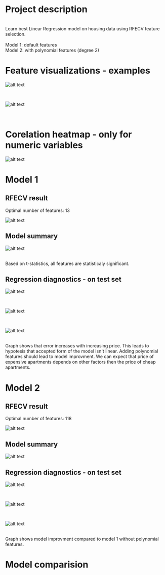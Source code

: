 # Project description
</br>
Learn best Linear Regression model on housing data using RFECV feature selection. </br> </br>
Model 1: default features </br>
Model 2: with polynomial features (degree 2)

# Feature visualizations - examples

![alt text](https://github.com/mateusz-g94/DS-Housing-regression/blob/master/grp/price.png)

</br>

![alt text](https://github.com/mateusz-g94/DS-Housing-regression/blob/master/grp/grade.png)

</br>

# Corelation heatmap - only for numeric variables

![alt text](https://github.com/mateusz-g94/DS-Housing-regression/blob/master/grp/corr.png)

# Model 1
## RFECV result
Optimal number of features: 13
</br>

![alt text](https://github.com/mateusz-g94/DS-Housing-regression/blob/master/grp/model1_rfecv_feature_selection.png)

## Model summary 

![alt text](https://github.com/mateusz-g94/DS-Housing-regression/blob/master/grp/model1_summ.png)

</br>
Based on t-statistics, all features are statisticaly significant. 

## Regression diagnostics - on test set

![alt text](https://github.com/mateusz-g94/DS-Housing-regression/blob/master/grp/model1_test_residuals_hist.png)

</br>

![alt text](https://github.com/mateusz-g94/DS-Housing-regression/blob/master/grp/model1_test_y_vs_prediction.png)

</br>

![alt text](https://github.com/mateusz-g94/DS-Housing-regression/blob/master/grp/model1_test_residuals_vs_y.png)

</br>
Graph shows that error increases with increasing price. This leads to hypotesis that accepted form of the model isn't linear. Adding polynomial features should lead to model improvment. We can expect that price of expensive apartments depends on other factors then the price of cheap apartments.  

# Model 2
## RFECV result
Optimal number of features: 118
</br>

![alt text](https://github.com/mateusz-g94/DS-Housing-regression/blob/master/grp/model2_rfecv_feature_selection.png)

## Model summary 

![alt text](https://github.com/mateusz-g94/DS-Housing-regression/blob/master/grp/model2_summ.png)

## Regression diagnostics - on test set

![alt text](https://github.com/mateusz-g94/DS-Housing-regression/blob/master/grp/model2_test_residuals_hist.png)

</br>

![alt text](https://github.com/mateusz-g94/DS-Housing-regression/blob/master/grp/model2_test_y_vs_prediction.png)

</br>

![alt text](https://github.com/mateusz-g94/DS-Housing-regression/blob/master/grp/model2_test_residuals_vs_y.png)

</br> 
Graph shows model improvment compared to model 1 without polynomial features. 

# Model comparision


